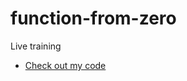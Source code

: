 # function-from-zero
Live training
* [Check out my code](https://colab.research.google.com/github/samuel-shaibu/function-from-zero/blob/main/Untitled19.ipynb)
